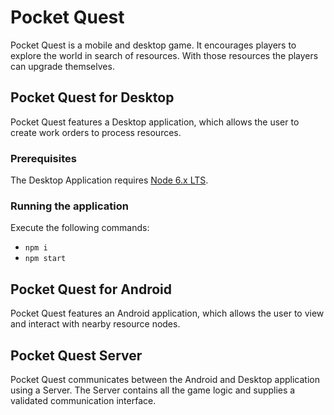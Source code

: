 # Pocket Quest
Pocket Quest is a mobile and desktop game. It encourages players to explore the world in search of resources. With those
resources the players can upgrade themselves.

## Pocket Quest for Desktop
Pocket Quest features a Desktop application, which allows the user to create work orders to process
resources.

### Prerequisites
The Desktop Application requires [Node 6.x LTS](https://nodejs.org/en/).

### Running the application
Execute the following commands:
* `npm i`
* `npm start`

## Pocket Quest for Android
Pocket Quest features an Android application, which allows the user to view and interact with nearby
resource nodes.

## Pocket Quest Server
Pocket Quest communicates between the Android and Desktop application using a Server. The Server contains all the game
logic and supplies a validated communication interface.
